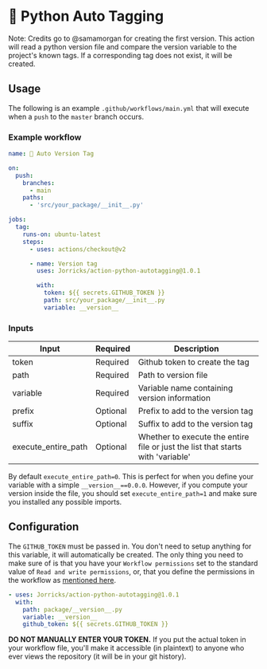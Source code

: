 # 🐍 Python Auto Tagging

Note: Credits go to @samamorgan for creating the first version.
This action will read a python version file and compare the version variable to the project's known tags. If a corresponding tag does not exist, it will be created.

## Usage

The following is an example `.github/workflows/main.yml` that will execute when a `push` to the `master` branch occurs.

### Example workflow

```yaml
name: 🐍 Auto Version Tag

on:
  push:
    branches:
      - main
    paths:
      - 'src/your_package/__init__.py'

jobs:
  tag:
    runs-on: ubuntu-latest
    steps:
      - uses: actions/checkout@v2

      - name: Version tag
        uses: Jorricks/action-python-autotagging@1.0.1

        with:
          token: ${{ secrets.GITHUB_TOKEN }}
          path: src/your_package/__init__.py
          variable: __version__
```

### Inputs

| Input               | Required | Description                                                                     |
|---------------------|----------|---------------------------------------------------------------------------------|
| token               | Required | Github token to create the tag                                                  |
| path                | Required | Path to version file                                                            |
| variable            | Required | Variable name containing version information                                    |
| prefix              | Optional | Prefix to add to the version tag                                                |
| suffix              | Optional | Suffix to add to the version tag                                                |
| execute_entire_path | Optional | Whether to execute the entire file or just the list that starts with 'variable' |

By default `execute_entire_path=0`. This is perfect for when you define your variable with a simple `__version__==0.0.0`. However, if you compute your version inside the file, you should set `execute_entire_path=1` and make sure you installed any possible imports.

## Configuration

The `GITHUB_TOKEN` must be passed in. You don't need to setup anything for this variable, it will automatically be created. The only thing you need to make sure of is that you have your `Workflow permissions` set to the standard value of `Read and write permissions`, or, that you define the permissions in the workflow as [mentioned here](https://docs.github.com/en/actions/using-jobs/assigning-permissions-to-jobs).

```yaml
- uses: Jorricks/action-python-autotagging@1.0.1
  with:
    path: package/__version__.py
    variable: __version__
    github_token: ${{ secrets.GITHUB_TOKEN }}
```

**DO NOT MANUALLY ENTER YOUR TOKEN.** If you put the actual token in your workflow file, you'll make it accessible (in plaintext) to anyone who ever views the repository (it will be in your git history).
